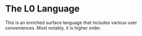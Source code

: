 The L0 Language
===============

This is an enriched surface language that includes various user
conveniences. Most notably, it is higher order.

